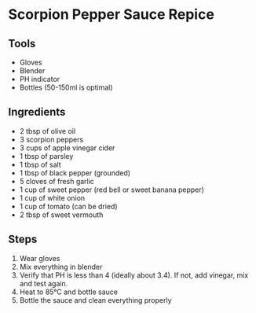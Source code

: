 # Scorpion Pepper Sauce Repice

## Tools

* Gloves
* Blender
* PH indicator
* Bottles (50-150ml is optimal)

## Ingredients

* 2 tbsp of olive oil
* 3 scorpion peppers
* 3 cups of apple vinegar cider
* 1 tbsp of parsley
* 1 tbsp of salt
* 1 tbsp of black pepper (grounded)
* 5 cloves of fresh garlic
* 1 cup of sweet pepper (red bell or sweet banana pepper)
* 1 cup of white onion
* 1 cup of tomato (can be dried)
* 2 tbsp of sweet vermouth

## Steps

1. Wear gloves
1. Mix everything in blender
1. Verify that PH is less than 4 (ideally about 3.4). If not, add vinegar, mix and test again.
1. Heat to 85°C and bottle sauce
1. Bottle the sauce and clean everything properly
